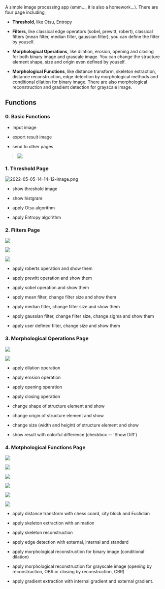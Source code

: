 A simple image processing app (emm..., it is also a homework...). There are four page including,

- **Threshold**, like Otsu, Entropy

- **Filters**, like classical edge operators (sobel, prewitt, robert), classical filters (mean filter, median filter, gaussian filter), you can define the filter by youself.

- **Morphological Operations**, like dilation, erosion, opening and closing for both binary image and grascale image. You can change the structure element shape, size and origin even defined by youself.

- **Morphological Functions**, like distance transform, skeleton extraction, distance reconstruction, edge detection by morphological methods and conditional dilation for binary image. There are also morphological reconstruction and gradient detection for grayscale image.

## Functions

### 0. Basic Functions

- Input image

- export result image

- send to other pages

> ![](https://github.com/minipuding/Image-Processing/tree/main/Homework01/resource/images/2022-05-05-14-35-07-image.png)

### 1. Threshold Page

![2022-05-05-14-14-12-image.png](https://github.com/minipuding/Image-Processing/tree/main/Homework01/resource/images/2022-05-05-14-14-12-image.png)

- show threshold image

- show histgram

- apply Otsu algorithm

- apply Entropy algorithm

### 2. Filters Page

![](https://github.com/minipuding/Image-Processing/tree/main/Homework01/resource/images/2022-05-05-15-05-41-image.png)

![](https://github.com/minipuding/Image-Processing/tree/main/Homework01/resource/images/2022-05-05-14-36-26-image.png)

![](https://github.com/minipuding/Image-Processing/tree/main/Homework01/resource/images/2022-05-05-15-07-00-image.png)

- apply roberts operation and show them

- apply prewitt operation and show them

- apply sobel operation and show them

- apply mean filter, change filter size and show them

- apply median filter, change filter size and show them

- apply gaussian filter, change filter size, change sigma and show them

- apply user defined filter, change size and show them

### 3. Morphological Operations Page

![](https://github.com/minipuding/Image-Processing/tree/main/Homework01/resource/images/2022-05-05-14-48-48-image.png)

![](https://github.com/minipuding/Image-Processing/tree/main/Homework01/resource/images/2022-05-05-14-50-12-image.png)

- apply dilation operation

- apply erosion operation

- apply opening operation

- apply closing operation

- change shape of structure element  and show

- change origin of structure element and show

- change size (width and height) of structure element and show

- show result with colorful difference (checkbox -- 'Show Diff')

### 4. Motphological Functions Page

![](https://github.com/minipuding/Image-Processing/tree/main/Homework01/resource/images/2022-05-05-14-51-36-image.png)

![](https://github.com/minipuding/Image-Processing/tree/main/Homework01/resource/images/2022-05-05-14-52-08-image.png)

![](https://github.com/minipuding/Image-Processing/tree/main/Homework01/resource/images/2022-05-05-14-52-31-image.png)

![](https://github.com/minipuding/Image-Processing/tree/main/Homework01/resource/images/2022-05-05-14-53-13-image.png)

![](https://github.com/minipuding/Image-Processing/tree/main/Homework01/resource/images/2022-05-05-14-54-39-image.png)

![](https://github.com/minipuding/Image-Processing/tree/main/Homework01/resource/images/2022-05-05-14-55-10-image.png)

- apply distance transform with chess coard, city block and Euclidian

- apply skeleton extraction with animation

- apply skeleton reconstruction

- apply edge detection with external, internal and standard

- apply morphological reconstruction for binary image (conditional dilation)

- apply morphological reconstruction for grayscale image (opening by reconstruction, OBR or closing by reconstruction, CBR)

- apply gradient extraction with internal gradient and external gradient.

